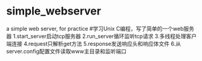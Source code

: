 # simple_webserver
a simple web server, for practice
#学习Unix C编程，写了简单的一个web服务器
1.start_server启动tcp服务器
2.run_server循环监听tcp请求
3.多线程处理客户端连接
4.request只解析get方法
5.response发送响应头和响应体文件
6.从server.config配置文件读取www主目录和监听端口